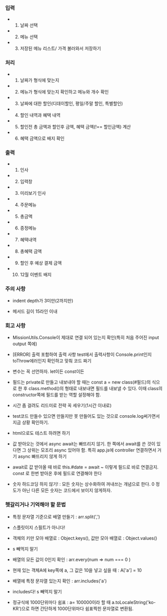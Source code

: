 ### 입력

- 1. 날짜 선택

- 2. 메뉴 선택

- 3. 저장된 메뉴 리스트/ 가격 불러와서 저장하기

### 처리
- 1. 날짜가 형식에 맞는지

- 2. 메뉴가 형식에 맞는지 확인하고 메뉴와 개수 확인

- 3. 날짜에 대한 할인(디데이할인, 평일/주말 할인, 특별할인)

- 4. 할인 내역과 혜택 내역

- 5. 할인전 총 금액과 할인후 금액, 혜택 금액(!== 할인금액) 계산

- 6. 혜택 금액으로 배지 확인

### 출력

- 1. 인사

- 2. 입력창

- 3. 미리보기 인사

- 4. 주문메뉴

- 5. 총금액

- 6. 증정메뉴

- 7. 혜택내역

- 8. 총혜택 금액

- 9. 할인 후 예상 결제 금액

- 10. 12월 이벤트 배지


### 주의 사항

- indent depth가 3미만(2까지만)

- 메서드 길이 15라인 이내


### 회고 사항

- MissionUtils.Console이 제대로 연결 되어 있는지 확인(특히 처음 주어진 input output 쪽에)

- [ERROR] 출력 포함하여 출력 사항 test에서 출력사항이 Console.print인지 toThrow에러인지 확인하고 맞춰 코드 짜기

- 변수는 꼭 선언하자. let이든 const이든

- 필드는 private로 만들고 내보내야 할 때는 const a = new class(#필드)의 식으로 한 후 class.method()의 형태로 내보내면 필드를 내보낼 수 있다. 이때 class의 constructor쪽에 필드를 받는 역할 설정해야 함.

- 시간 좀 걸려도 리드미로 전략 꼭 세우기(1시간 이내로)

- test코드 만들수 있으면 만들지만 못 만들어도 있는 것으로 console.log써가면서 지금 상황 확인하기.

- html으로도 테스트 하려면 하기

- 값 받아오는 것에서 async await는 빠뜨리지 않기. 한 쪽에서 await를 쓴 것이 있다면 그 상위는 모조리 async 있어야 함. 특히 app.js에 controller 연결하면서 거기 async 빠뜨리지 않게 하기

- await로 값 받아올 때 바로 this.#date = await ~ 이렇게 필드로 바로 연결금지. const 로 한번 받아온 후에 필드로 연결해야 한다

- 숫자 하드코딩 하지 않기! : 모든 숫자는 상수화하여 꺼내쓰는 개념으로 한다. 0 정도가 아닌 다른 모든 숫자는 코드에서 보이지 않게하자.

### 헷갈리거나 기억해야 할 문법

- 특정 문자열 기준으로 배열 만들기 : arr.split(',')

- 스플릿이지 스필트가 아니다!

- 객체의 키만 모아 배열로 : Object.keys(), 값만 모아 배열로 : Object.values()
- s 빼먹지 말기

- 배열의 모든 값이 0인지 확인 : arr.every(num => num === 0 )

- 현재 있는 객체A에 key쪽에 a, 그 값은 10을 넣고 싶을 때 : A['a'] = 10

- 배열에 특정 문자열 있는지 확인 : arr.includes('a')

- includes다! s 빼먹지 말기

- 정규식에 1000단위마다 쉼표 : a= 100000이라 할 때 a.toLocaleString('ko-KR')으로 하면 간단하게 1000단위마다 쉼표찍힌 문자열로 변환됨.